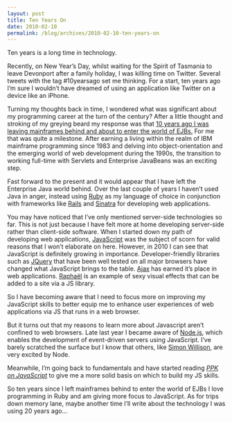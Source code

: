 ```yaml
---
layout: post
title: Ten Years On
date: 2010-02-10
permalink: /blog/archives/2010-02-10-ten-years-on
---
```


Ten years is a long time in technology.

Recently, on New Year’s Day, whilst waiting for the Spirit of Tasmania
to leave Devonport after a family holiday, I was killing time on
Twitter. Several tweets with the tag #10yearsago set me thinking. For a
start, ten years ago I’m sure I wouldn’t have dreamed of using an
application like Twitter on a device like an iPhone.

Turning my thoughts back in time, I wondered what was significant about
my programming career at the turn of the century? After a little thought
and stroking of my greying beard my response was that [10 years ago I
was leaving mainframes behind and about to enter the world of
EJBs.](http://twitter.com/keithpitty/status/7264608249) For me that was
quite a milestone. After earning a living within the realm of IBM
mainframe programming since 1983 and delving into object-orientation and
the emerging world of web development during the 1990s, the transition
to working full-time with Servlets and Enterprise JavaBeans was an
exciting step.

Fast forward to the present and it would appear that I have left the
Enterprise Java world behind. Over the last couple of years I haven’t
used Java in anger, instead using [Ruby](http://www.ruby-lang.org/en/)
as my language of choice in conjunction with frameworks like
[Rails](http://rubyonrails.org/) and
[Sinatra](http://www.sinatrarb.com/) for developing web applications.

You may have noticed that I’ve only mentioned server-side technologies
so far. This is not just because I have felt more at home developing
server-side rather than client-side software. When I started down my
path of developing web applications,
[JavaScript](http://en.wikipedia.org/wiki/JavaScript) was the subject of
scorn for valid reasons that I won’t elaborate on here. However, in 2010
I can see that JavaScript is definitely growing in importance.
Developer-friendly libraries such as [JQuery](http://jquery.com/) that
have been well tested on all major browsers have changed what JavaScript
brings to the table.
[Ajax](http://www.adaptivepath.com/ideas/essays/archives/000385.php) has
earned it’s place in web applications. [Raphaël](http://raphaeljs.com/)
is an example of sexy visual effects that can be added to a site via a
JS library.

So I have becoming aware that I need to focus more on improving my
JavaScript skills to better equip me to enhance user experiences of web
applications via JS that runs in a web browser.

But it turns out that my reasons to learn more about Javascript aren’t
confined to web browsers. Late last year I became aware of
[Node.js](http://nodejs.org/), which enables the development of
event-driven servers using JavaScript. I’ve barely scratched the surface
but I know that others, like [Simon
Willison](http://simonwillison.net/2009/Nov/23/node/), are very excited
by Node.

Meanwhile, I’m going back to fundamentals and have started reading [*PPK
on JavaScript*](http://www.quirksmode.org/book/) to give me a more solid
basis on which to build my JS skills.

So ten years since I left mainframes behind to enter the world of EJBs I
love programming in Ruby and am giving more focus to JavaScript. As for
trips down memory lane, maybe another time I’ll write about the
technology I was using 20 years ago…
